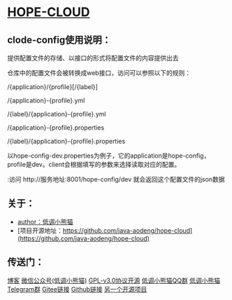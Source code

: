 # <a href="https://github.com/java-aodeng/hope-cloud">HOPE-CLOUD</a>

## clode-config使用说明：

提供配置文件的存储、以接口的形式将配置文件的内容提供出去

仓库中的配置文件会被转换成web接口，访问可以参照以下的规则：

/{application}/{profile}[/{label}]

/{application}-{profile}.yml

/{label}/{application}-{profile}.yml

/{application}-{profile}.properties

/{label}/{application}-{profile}.properties

以hope-config-dev.properties为例子，它的application是hope-config，profile是dev。client会根据填写的参数来选择读取对应的配置。

:访问 http://服务地址:8001/hope-config/dev  就会返回这个配置文件的json数据

## 关于：

* [author：低调小熊猫](https://aodeng.cc)
* [项目开源地址：https://github.com/java-aodeng/hope-cloud](https://github.com/java-aodeng/hope-cloud)

## 传送门：

[博客](https://aodeng.cc)
[微信公众号(低调小熊猫)](https://mp.weixin.qq.com/s/l5t8WSCG_-shiD4BPpLYiw) 
[GPL-v3.0协议开源](https://github.com/java-aodeng/hope/blob/master/LICENSE)
[低调小熊猫QQ群](https://jq.qq.com/?_wv=1027&k=5y4H7Nz) 
[低调小熊猫Telegram群](https://t.me/joinchat/LSsyBxVKLGEkF5MtIhg6TQ)
[Gitee链接](https://gitee.com/java-aodeng/hope)
[Github链接](https://github.com/java-aodeng/hope)
[另一个开源项目](https://github.com/java-aodeng/hope)
